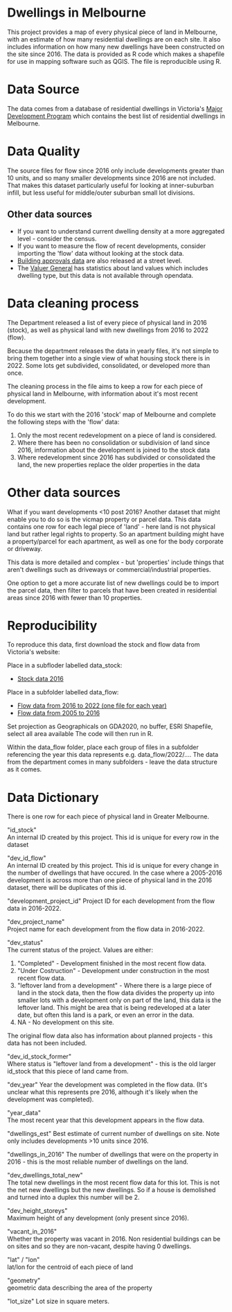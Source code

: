 # Dwellings in Melbourne

This project provides a map of every physical piece of land in Melbourne, with an estimate of how many residential dwellings are on each site. It also includes information on how many new dwellings have been constructed on the site since 2016. The data is provided as R code which makes a shapefile for use in mapping software such as QGIS. The file is reproducible using R.  

# Data Source

The data comes from a database of residential dwellings in Victoria's [Major Development Program](https://www.planning.vic.gov.au/guides-and-resources/data-and-insights/urban-development-program/urban-development-program-2022-metropolitan-melbourne/major-redevelopment) which contains the best list of residential dwellings in Melbourne. 

# Data Quality

The source files for flow since 2016 only include developments greater than 10 units, and so many smaller developments since 2016 are not included. That makes this dataset particularly useful for looking at inner-suburban infill, but less useful for middle/outer suburban small lot divisions. 

## Other data sources
* If you want to understand current dwelling density at a more aggregated level - consider the census. 
* If you want to measure the flow of recent developments, consider importing the 'flow' data without looking at the stock data. 
* [Building approvals data](https://www.vba.vic.gov.au/about/data) are also released at a street level. 
* The [Valuer General](https://www.land.vic.gov.au/valuations/resources-and-reports/property-sales-statistics) has statistics about land values which includes dwelling type, but this data is not available through opendata. 


# Data cleaning process

The Department released a list of every piece of physical land in 2016 (stock), as well as physical land with new dwellings from 2016 to 2022 (flow). 

Because the department releases the data in yearly files, it's not simple to bring them together into a single view of what housing stock there is in 2022. Some lots get subdivided, consolidated, or developed more than once. 


The cleaning process in the file aims to keep a row for each piece of physical land in Melbourne, with information about it's most recent development. 

To do this we start with the 2016 'stock' map of Melbourne and complete the following steps with the 'flow' data: 
1) Only the most recent redevelopment on a piece of land is considered. 
2) Where there has been no consolidation or subdivision of land since 2016, information about the development is joined to the stock data
3) Where redevelopment since 2016 has subdivided or consolidated the land, the new properties replace the older properties in the data

# Other data sources

What if you want developments <10 post 2016? Another dataset that might enable you to do so is the vicmap property or parcel data. This data contains one row for each legal piece of 'land' - here land is not physical land but rather legal rights to property. So an apartment building might have a property/parcel for each apartment, as well as one for the body corporate or driveway. 

This data is more detailed and complex - but 'properties' include things that aren't dwellings such as driveways or commercial/industrial properties. 

One option to get a more accurate list of new dwellings could be to import the parcel data, then filter to parcels that have been created in residential areas since 2016 with fewer than 10 properties.

# Reproducibility

To reproduce this data, first download the stock and flow data from Victoria's website: 

Place in a subfloder labelled data_stock:
* [Stock data 2016](https://datashare.maps.vic.gov.au/search?q=uuid%3Dec2429b3-0ad5-50ff-affb-b12f7803a73f)

Place in a subfolder labelled data_flow:
* [Flow data from 2016 to 2022 (one file for each year)](https://datashare.maps.vic.gov.au/search?q=Major%20Redevelopment%20Sites)
* [Flow data from 2005 to 2016](https://datashare.maps.vic.gov.au/search?q=uuid%3D9893c72d-f85f-57ea-ab2c-076ca6f9c758)

Set projection as Geographicals on GDA2020, no buffer, ESRI Shapefile, select all area available
The code will then run in R. 

Within the data_flow folder, place each group of files in a subfolder referencing the year this data represents e.g. data_flow/2022/.... The data from the department comes in many subfolders - leave the data structure as it comes.  

# Data Dictionary

There is one row for each piece of physical land in Greater Melbourne. 


"id_stock"   
An internal ID created by this project. This id is unique for every row in the dataset            

"dev_id_flow"                
An internal ID created by this project. This id is unique for every change in the number of dwellings that have occured. In the case where a 2005-2016 development is across more than one piece of physical land in the 2016 dataset, there will be duplicates of this id. 

"development_project_id" 
Project ID for each development from the flow data in 2016-2022. 

"dev_project_name"               
Project name for each development from the flow data in 2016-2022. 

"dev_status"                 
The current status of the project. Values are either: 

1. "Completed" - Development finished in the most recent flow data.
2. "Under Costruction" - Development under construction in the most recent flow data. 
3. "leftover land from a development" - Where there is a large piece of land in the stock data, then the flow data divides the property up into smaller lots with a development only on part of the land, this data is the leftover land. This might be area that is being redeveloped at a later date, but often this land is a park, or even an error in the data. 
4. NA - No development on this site. 

The original flow data also has information about planned projects - this data has not been included. 

"dev_id_stock_former"        
Where status is "leftover land from a development" - this is the old larger id_stock that this piece of land came from. 

"dev_year"
Year the development was completed in the flow data. (It's unclear what this represents pre 2016, although it's likely when the development was completed).

"year_data"              
The most recent year that this development appears in the flow data.

"dwellings_est"
Best estimate of current number of dwellings on site. Note only includes developments >10 units since 2016. 

"dwellings_in_2016"
The number of dwellings that were on the property in 2016 - this is the most reliable number of dwellings on the land. 

"dev_dwellings_total_new"    
The total new dwellings in the most recent flow data for this lot. This is not the net new dwellings but the new dwellings. So if a house is demolished and turned into a duplex this number will be 2. 

"dev_height_storeys"         
Maximum height of any development (only present since 2016).

"vacant_in_2016"                 
Whether the property was vacant in 2016. Non residential buildings can be on sites and so they are non-vacant, despite having 0 dwellings. 
         
"lat" / "lon"                   
lat/lon for the centroid of each piece of land

"geometry"               
geometric data describing the area of the property

"lot_size"
Lot size in square meters. 
